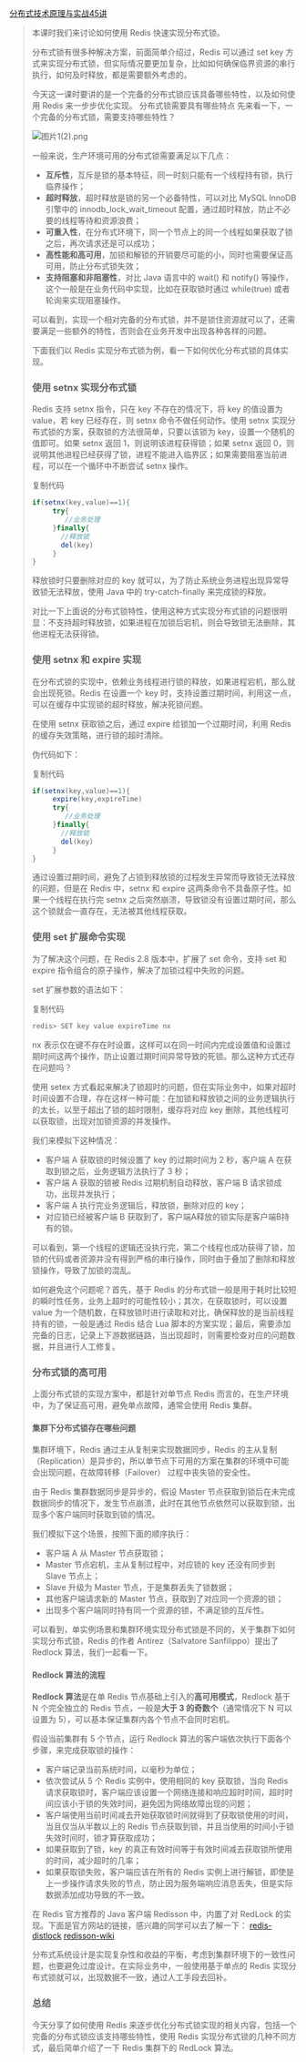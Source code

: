[分布式技术原理与实战45讲](https://kaiwu.lagou.com/course/courseInfo.htm?courseId=69&sid=20-h5Url-0&buyFrom=2&pageId=1pz4#/detail/pc?id=1910)



> 本课时我们来讨论如何使用 Redis 快速实现分布式锁。
>
> 分布式锁有很多种解决方案，前面简单介绍过，Redis 可以通过 set key 方式来实现分布式锁，但实际情况要更加复杂，比如如何确保临界资源的串行执行，如何及时释放，都是需要额外考虑的。
>
> 今天这一课时要讲的是一个完备的分布式锁应该具备哪些特性，以及如何使用 Redis 来一步步优化实现。
>  分布式锁需要具有哪些特点
>  先来看一下，一个完备的分布式锁，需要支持哪些特性？
>
> ![图片1(2).png](https://s0.lgstatic.com/i/image/M00/08/05/CgqCHl66QPeAEwYSAABoXEKq3WM722.png)
>
> 一般来说，生产环境可用的分布式锁需要满足以下几点：
>
> - **互斥性**，互斥是锁的基本特征，同一时刻只能有一个线程持有锁，执行临界操作；
> - **超时释放**，超时释放是锁的另一个必备特性，可以对比 MySQL InnoDB 引擎中的 innodb_lock_wait_timeout 配置，通过超时释放，防止不必要的线程等待和资源浪费；
> - **可重入性**，在分布式环境下，同一个节点上的同一个线程如果获取了锁之后，再次请求还是可以成功；
> - **高性能和高可用**，加锁和解锁的开销要尽可能的小，同时也需要保证高可用，防止分布式锁失效；
> - **支持阻塞和非阻塞性**，对比 Java 语言中的 wait() 和 notify() 等操作，这个一般是在业务代码中实现，比如在获取锁时通过 while(true) 或者轮询来实现阻塞操作。
>
> 可以看到，实现一个相对完备的分布式锁，并不是锁住资源就可以了，还需要满足一些额外的特性，否则会在业务开发中出现各种各样的问题。
>
> 下面我们以 Redis 实现分布式锁为例，看一下如何优化分布式锁的具体实现。
>
> ### 使用 setnx 实现分布式锁
>
> Redis 支持 setnx 指令，只在 key 不存在的情况下，将 key 的值设置为 value，若 key 已经存在，则 setnx 命令不做任何动作。使用 setnx 实现分布式锁的方案，获取锁的方法很简单，只要以该锁为 key，设置一个随机的值即可。如果 setnx 返回 1，则说明该进程获得锁；如果 setnx 返回 0，则说明其他进程已经获得了锁，进程不能进入临界区；如果需要阻塞当前进程，可以在一个循环中不断尝试 setnx 操作。
>
> 复制代码
>
> ```java
> if(setnx(key,value)==1){
>      try{
>         //业务处理
>      }finally{
>        //释放锁
>        del(key)
>      }
> }
> ```
>
> 释放锁时只要删除对应的 key 就可以，为了防止系统业务进程出现异常导致锁无法释放，使用 Java 中的 try-catch-finally 来完成锁的释放。
>
> 对比一下上面说的分布式锁特性，使用这种方式实现分布式锁的问题很明显：不支持超时释放锁，如果进程在加锁后宕机，则会导致锁无法删除，其他进程无法获得锁。
>
> ### 使用 setnx 和 expire 实现
>
> 在分布式锁的实现中，依赖业务线程进行锁的释放，如果进程宕机，那么就会出现死锁。Redis 在设置一个 key 时，支持设置过期时间，利用这一点，可以在缓存中实现锁的超时释放，解决死锁问题。
>
> 在使用 setnx 获取锁之后，通过 expire 给锁加一个过期时间，利用 Redis 的缓存失效策略，进行锁的超时清除。
>
> 伪代码如下：
>
> 复制代码
>
> ```java
> if(setnx(key,value)==1){
>      expire(key,expireTime)
>      try{
>         //业务处理
>      }finally{
>        //释放锁
>        del(key)
>      }
> }
> ```
>
> 通过设置过期时间，避免了占锁到释放锁的过程发生异常而导致锁无法释放的问题，但是在 Redis 中，setnx 和 expire 这两条命令不具备原子性。如果一个线程在执行完 setnx 之后突然崩溃，导致锁没有设置过期时间，那么这个锁就会一直存在，无法被其他线程获取。
>
> ### 使用 set 扩展命令实现
>
> 为了解决这个问题，在 Redis 2.8 版本中，扩展了 set 命令，支持 set 和 expire 指令组合的原子操作，解决了加锁过程中失败的问题。
>
> set 扩展参数的语法如下：
>
> 复制代码
>
> ```java
> redis> SET key value expireTime nx
> ```
>
> nx 表示仅在键不存在时设置，这样可以在同一时间内完成设置值和设置过期时间这两个操作，防止设置过期时间异常导致的死锁。那么这种方式还存在问题吗？
>
> 使用 setex 方式看起来解决了锁超时的问题，但在实际业务中，如果对超时时间设置不合理，存在这样一种可能：在加锁和释放锁之间的业务逻辑执行的太长，以至于超出了锁的超时限制，缓存将对应 key 删除，其他线程可以获取锁，出现对加锁资源的并发操作。
>
> 我们来模拟下这种情况：
>
> - 客户端 A 获取锁的时候设置了 key 的过期时间为 2 秒，客户端 A 在获取到锁之后，业务逻辑方法执行了 3 秒；
> - 客户端 A 获取的锁被 Redis 过期机制自动释放，客户端 B 请求锁成功，出现并发执行；
> - 客户端 A 执行完业务逻辑后，释放锁，删除对应的 key；
> - 对应锁已经被客户端 B 获取到了，客户端A释放的锁实际是客户端B持有的锁。
>
> 可以看到，第一个线程的逻辑还没执行完，第二个线程也成功获得了锁，加锁的代码或者资源并没有得到严格的串行操作，同时由于叠加了删除和释放锁操作，导致了加锁的混乱。
>
> 如何避免这个问题呢？首先，基于 Redis 的分布式锁一般是用于耗时比较短的瞬时性任务，业务上超时的可能性较小；其次，在获取锁时，可以设置 value 为一个随机数，在释放锁时进行读取和对比，确保释放的是当前线程持有的锁，一般是通过 Redis 结合 Lua 脚本的方案实现；最后，需要添加完备的日志，记录上下游数据链路，当出现超时，则需要检查对应的问题数据，并且进行人工修复。
>
> ### 分布式锁的高可用
>
> 上面分布式锁的实现方案中，都是针对单节点 Redis 而言的，在生产环境中，为了保证高可用，避免单点故障，通常会使用 Redis 集群。
>
> #### 集群下分布式锁存在哪些问题
>
> 集群环境下，Redis 通过主从复制来实现数据同步，Redis 的主从复制（Replication）是异步的，所以单节点下可用的方案在集群的环境中可能会出现问题，在故障转移（Failover） 过程中丧失锁的安全性。
>
> 由于 Redis 集群数据同步是异步的，假设 Master 节点获取到锁后在未完成数据同步的情况下，发生节点崩溃，此时在其他节点依然可以获取到锁，出现多个客户端同时获取到锁的情况。
>
> 我们模拟下这个场景，按照下面的顺序执行：
>
> - 客户端 A 从 Master 节点获取锁；
> - Master 节点宕机，主从复制过程中，对应锁的 key 还没有同步到 Slave 节点上；
> - Slave 升级为 Master 节点，于是集群丢失了锁数据；
> - 其他客户端请求新的 Master 节点，获取到了对应同一个资源的锁；
> - 出现多个客户端同时持有同一个资源的锁，不满足锁的互斥性。
>
> 可以看到，单实例场景和集群环境实现分布式锁是不同的，关于集群下如何实现分布式锁，Redis 的作者 Antirez（Salvatore Sanfilippo）提出了 Redlock 算法，我们一起看一下。
>
> #### Redlock 算法的流程
>
> **Redlock 算法**是在单 Redis 节点基础上引入的**高可用模式**，Redlock 基于 N 个完全独立的 Redis 节点，一般是**大于 3 的奇数个**（通常情况下 N 可以设置为 5），可以基本保证集群内各个节点不会同时宕机。
>
> 假设当前集群有 5 个节点，运行 Redlock 算法的客户端依次执行下面各个步骤，来完成获取锁的操作：
>
> - 客户端记录当前系统时间，以毫秒为单位；
> - 依次尝试从 5 个 Redis 实例中，使用相同的 key 获取锁，当向 Redis 请求获取锁时，客户端应该设置一个网络连接和响应超时时间，超时时间应该小于锁的失效时间，避免因为网络故障出现的问题；
> - 客户端使用当前时间减去开始获取锁时间就得到了获取锁使用的时间，当且仅当从半数以上的 Redis 节点获取到锁，并且当使用的时间小于锁失效时间时，锁才算获取成功；
> - 如果获取到了锁，key 的真正有效时间等于有效时间减去获取锁所使用的时间，减少超时的几率；
> - 如果获取锁失败，客户端应该在所有的 Redis 实例上进行解锁，即使是上一步操作请求失败的节点，防止因为服务端响应消息丢失，但是实际数据添加成功导致的不一致。
>
> 在 Redis 官方推荐的 Java 客户端 Redisson 中，内置了对 RedLock 的实现。下面是官方网站的链接，感兴趣的同学可以去了解一下：
>  [redis-distlock](https://redis.io/topics/distlock)
>  [redisson-wiki](https://github.com/redisson/redisson/wiki)
>
> 分布式系统设计是实现复杂性和收益的平衡，考虑到集群环境下的一致性问题，也要避免过度设计。在实际业务中，一般使用基于单点的 Redis 实现分布式锁就可以，出现数据不一致，通过人工手段去回补。
>
> ### 总结
>
> 今天分享了如何使用 Redis 来逐步优化分布式锁实现的相关内容，包括一个完备的分布式锁应该支持哪些特性，使用 Redis 实现分布式锁的几种不同方式，最后简单介绍了一下 Redis 集群下的 RedLock 算法。